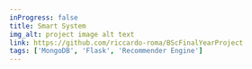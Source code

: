 ```yaml
---
inProgress: false
title: Smart System
img_alt: project image alt text
link: https://github.com/riccardo-roma/BScFinalYearProject
tags: ['MongoDB', 'Flask', 'Recommender Engine']
---
```


